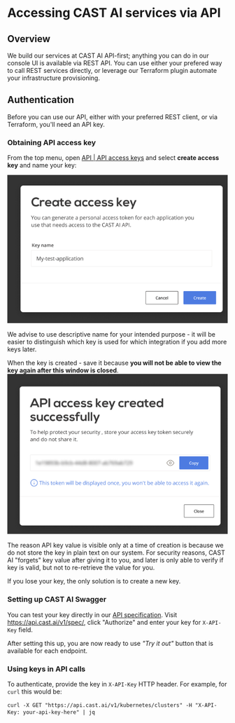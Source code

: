 # Accessing CAST AI services via API

## Overview

We build our services at CAST AI API-first; anything you can do in our console UI is available via REST API. You can
use either your prefered way to call REST services directly, or leverage our Terraform plugin automate your
infrastructure provisioning.

## Authentication

Before you can use our API, either with your preferred REST client, or via Terraform, you'll need an API key.

### Obtaining API access key

From the top menu, open [API | API access keys](https://console.cast.ai/user/api-access-keys) and select **create access key** and name your key:

![](authentication/create-key-1.png)

We advise to use descriptive name for your intended purpose - it will be easier to distinguish which key is used for which
integration if you add more keys later.

When the key is created - save it because **you will not be able to view the key again
after this window is closed**.
![](authentication/create-key-2.png)

The reason API key value is visible only at a time of creation is because we do not store the key in plain text on our
system. For security reasons, CAST AI "forgets" key value after giving it to you, and later is only able to verify
if key is valid, but not to re-retrieve the value for you.
  
If you lose your key, the only solution is to create a new key.

### Setting up CAST AI Swagger

You can test your key directly in our [API specification](specification.md). Visit <https://api.cast.ai/v1/spec/>, click
"Authorize" and enter your key for `X-API-Key` field.

After setting this up, you are now ready to use *"Try it out"* button that is available for each endpoint.

### Using keys in API calls

To authenticate, provide the key in  `X-API-Key` HTTP header. For example, for `curl` this would be:

```
curl -X GET "https://api.cast.ai/v1/kubernetes/clusters" -H "X-API-Key: your-api-key-here" | jq
```
